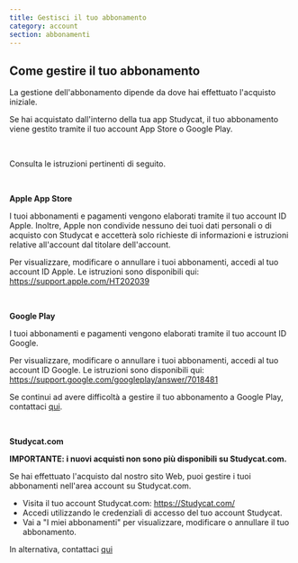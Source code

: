 ```yaml
---
title: Gestisci il tuo abbonamento
category: account
section: abbonamenti
---
```

## Come gestire il tuo abbonamento

La gestione dell'abbonamento dipende da dove hai effettuato l'acquisto iniziale.

Se hai acquistato dall'interno della tua app Studycat, il tuo abbonamento viene gestito tramite il tuo account App Store o Google Play.

 

Consulta le istruzioni pertinenti di seguito.

 

**Apple App Store**

I tuoi abbonamenti e pagamenti vengono elaborati tramite il tuo account ID Apple. Inoltre, Apple non condivide nessuno dei tuoi dati personali o di acquisto con Studycat e accetterà solo richieste di informazioni e istruzioni relative all'account dal titolare dell'account.

Per visualizzare, modificare o annullare i tuoi abbonamenti, accedi al tuo account ID Apple. Le istruzioni sono disponibili qui: <https://support.apple.com/HT202039>

 

**Google Play**

I tuoi abbonamenti e pagamenti vengono elaborati tramite il tuo account ID Google.

Per visualizzare, modificare o annullare i tuoi abbonamenti, accedi al tuo account ID Google. Le istruzioni sono disponibili qui: <https://support.google.com/googleplay/answer/7018481>

Se continui ad avere difficoltà a gestire il tuo abbonamento a Google Play, contattaci [qui](https://help.Studycat.com/hc/en-us/requests/new).

 

**Studycat.com**

**IMPORTANTE: i nuovi acquisti non sono più disponibili su Studycat.com.**

Se hai effettuato l'acquisto dal nostro sito Web, puoi gestire i tuoi abbonamenti nell'area account su Studycat.com.

* Visita il tuo account Studycat.com: <https://Studycat.com/>
* Accedi utilizzando le credenziali di accesso del tuo account Studycat.
* Vai a "I miei abbonamenti" per visualizzare, modificare o annullare il tuo abbonamento.

In alternativa, contattaci [qui](https://help.Studycat.com/hc/en-us/requests/new)